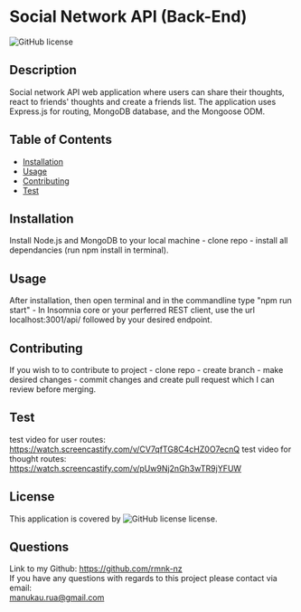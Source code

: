# Social Network API (Back-End)
  ![GitHub license](https://img.shields.io/badge/license-ISC-blue.svg)
  ## Description
  Social network API web application where users can share their thoughts, react to friends' thoughts and create a friends list. The application uses Express.js for routing, MongoDB database, and the Mongoose ODM. 

  ## Table of Contents
  - [Installation](#installation)
  - [Usage](#usage)
  - [Contributing](#contributing)
  - [Test](#test)
  
  ## Installation
  Install Node.js and MongoDB to your local machine - clone repo - install all dependancies (run npm install in terminal). 

  ## Usage
  After installation, then open terminal and in the commandline type "npm run start" - In Insomnia core or your perferred REST client, use the url localhost:3001/api/ followed by your desired endpoint.

  ## Contributing
  If you wish to to contribute to project - clone repo - create branch - make desired changes - commit changes and create pull request which I can review before merging.

  ## Test
  test video for user routes: https://watch.screencastify.com/v/CV7qfTG8C4cHZ0O7ecnQ
  test video for thought routes: https://watch.screencastify.com/v/pUw9Nj2nGh3wTR9jYFUW
  

  ## License
  This application is covered by ![GitHub license](https://img.shields.io/badge/license-ISC-blue.svg) license.

  ## Questions
  Link to my Github: https://github.com/rmnk-nz </br>
  If you have any questions with regards to this project please contact via email: </br>
  manukau.rua@gmail.com